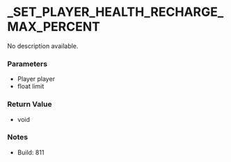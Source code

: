 # _SET_PLAYER_HEALTH_RECHARGE_MAX_PERCENT

No description available.

### Parameters
* Player player
* float limit

### Return Value
* void

### Notes
* Build: 811

